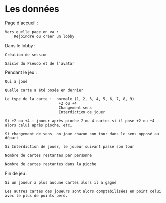 # Les données


Page d'accueil : 

    Vers quelle page on va :
        Rejoindre ou créer un lobby


    

Dans le lobby :

    Création de session

    Saisie du Pseudo et de l’avatar




Pendant le jeu :

    Qui a joué

    Quelle carte a été posée en dernier

    Le type de la carte :  normale (1, 2, 3, 4, 5, 6, 7, 8, 9)
                            +2 ou +4
                            Changement sens
                            Interdiction de jouer

    Si +2 ou +4 : joueur après pioche 2 ou 4 cartes si il pose +2 ou +4 alors celui après pioche, etc…

    Si changement de sens, on joue chacun son tour dans le sens opposé au départ

    Si Interdiction de jouer, le joueur suivant passe son tour

    Nombre de cartes restantes par personne

    Nombre de cartes restantes dans la pioche


    

Fin de jeu :

    Si un joueur a plus aucune cartes alors il a gagné

    Les autres cartes des joueurs sont alors comptabilisées en point celui avec le plus de points perd. 
